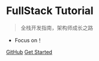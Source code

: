 # FullStack Tutorial

> 全栈开发指南，架构师成长之路

* Focus on！

[GitHub](https://github.com/G-Pride/FullStack-Tutorial)
[Get Started](#/)

